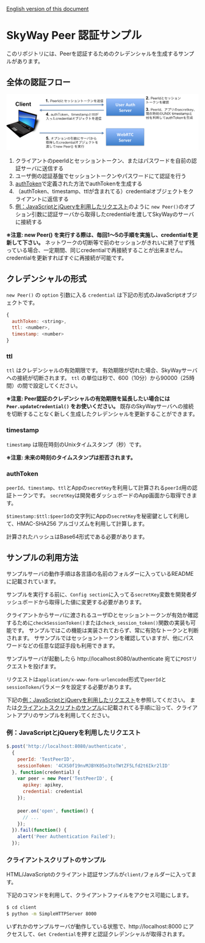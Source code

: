 [English version of this document](./README.md)

# SkyWay Peer 認証サンプル

このリポジトリには、Peerを認証するためのクレデンシャルを生成するサンプルがあります。

## 全体の認証フロー

![Peer Authentication Sequence](imgs/sequence_jp.png)

1. クライアントのpeerIdとセッショントークン、またはパスワードを自前の認証サーバに送信する
2. ユーザ側の認証基盤でセッショントークンやパスワードにて認証を行う
3. [authToken](#authtoken)で定義された方法でauthTokenを生成する
4. （authToken、timestamp、ttlが含まれてる）credentialオブジェクトをクライアントに返信する
5. [例：JavaScriptとjQueryを利用したリクエスト](#例javascriptとjqueryを利用したリクエスト)のように `new Peer()`のオプション引数に認証サーバから取得したcredentialを渡してSkyWayのサーバに接続する

**※注意: new Peer() を実行する際は、毎回1〜5の手順を実施し、credentialを更新して下さい。** ネットワークの切断等で前のセッションがきれいに終了せず残っている場合、一定期間、同じcredentialで再接続することが出来ません。credentialを更新すればすぐに再接続が可能です。

## クレデンシャルの形式

`new Peer()` の `option` 引数に入る `credential` は下記の形式のJavaScriptオブジェクトです。

```javascript
{
  authToken: <string>,
  ttl: <number>,
  timestamp: <number>
}
```

### ttl

`ttl` はクレデンシャルの有効期限です。
有効期限が切れた場合、SkyWayサーバへの接続が切断されます。
`ttl` の単位は秒で、600（10分）から90000（25時間）の間で設定してください。

**※注意: Peer認証のクレデンシャルの有効期限を延長したい場合には `Peer.updateCredential()` をお使いください。**
既存のSkyWayサーバへの接続を切断することなく新しく生成したクレデンシャルを更新することができます。

### timestamp

`timestamp` は現在時刻のUnixタイムスタンプ（秒）です。

**※注意: 未来の時刻のタイムスタンプは拒否されます。**

### authToken

`peerId`、`timestamp`、`ttl`とAppの`secretKey`を利用して計算される`peerId`用の認証トークンです。
`secretKey`は開発者ダッシュボードのApp画面から取得できます。

`$timestamp:$ttl:$peerId`の文字列にAppの`secretKey`を秘密鍵として利用して、HMAC-SHA256 アルゴリズムを利用して計算します。

計算されたハッシュはBase64形式である必要があります。

## サンプルの利用方法

サンプルサーバの動作手順は各言語の名前のフォルダーに入っているREADMEに記載されています。

サンプルを実行する前に、`Config section`に入ってる`secretKey`変数を開発者ダッシュボードから取得した値に変更する必要があります。

クライアントからサーバに渡されるユーザIDとセッショントークンが有効か確認するために`checkSessionToken()`または`check_session_token()`関数の実装も可能です。
サンプルではこの機能は実装されておらず、常に有効なトークンと判断されます。
ササンプルではセッショントークンを確認していますが、他にパスワードなどの任意な認証手段も利用できます。

サンプルサーバが起動したら http://localhost:8080/authenticate 宛てに`POST`リクエストを投げます。

リクエストは`application/x-www-form-urlencoded`形式で`peerId`と`sessionToken`パラメータを設定する必要があります。

下記の[例：JavaScriptとjQueryを利用したリクエスト](#例javascriptとjqueryを利用したリクエスト)を参照してください。
または[クライアントスクリプトのサンプル](#クライアントスクリプトのサンプル)に記載されてる手順に沿って、クライアントアプリのサンプルを利用してください。

### 例：JavaScriptとjQueryを利用したリクエスト

```javascript
$.post('http://localhost:8080/authenticate',
  {
    peerId: 'TestPeerID',
    sessionToken: '4CXS0f19nvMJBYK05o3toTWtZF5Lfd2t6Ikr2lID'
  }, function(credential) {
    var peer = new Peer('TestPeerID', {
      apikey: apikey,
      credential: credential
    });

    peer.on('open', function() {
      // ...
    });
  }).fail(function() {
    alert('Peer Authentication Failed');
  });
```

### クライアントスクリプトのサンプル

HTML/JavaScriptのクライアント認証サンプルが`client/`フォルダーに入ってます。

下記のコマンドを利用して、クライアントファイルをアクセス可能にします。

```bash
$ cd client
$ python -m SimpleHTTPServer 8000
```

いずれかのサンプルサーバが動作している状態で、http://localhost:8000 にアクセスして、`Get Credential`を押すと認証クレデンシャルが取得されます。
